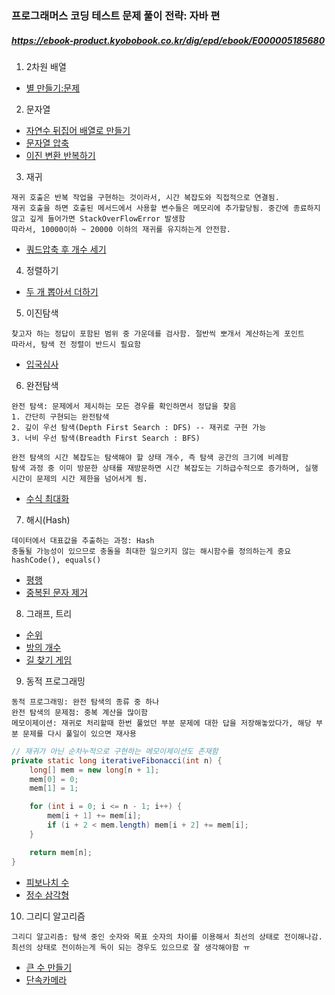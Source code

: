 ### 프로그래머스 코딩 테스트 문제 풀이 전략: 자바 편
##### https://ebook-product.kyobobook.co.kr/dig/epd/ebook/E000005185680



1. 2차원 배열
- [별 만들기:문제](https://school.programmers.co.kr/learn/courses/30/lessons/87377)

2. 문자열
- [자연수 뒤집어 배열로 만들기](https://school.programmers.co.kr/learn/courses/30/lessons/12932)
- [문자열 압축](https://school.programmers.co.kr/learn/courses/30/lessons/60057)
- [이진 변환 반복하기](https://school.programmers.co.kr/learn/courses/30/lessons/70129)

3. 재귀
```
재귀 호출은 반복 작업을 구현하는 것이라서, 시간 복잡도와 직접적으로 연결됨.
재귀 호출을 하면 호출된 메서드에서 사용할 변수들은 메모리에 추가할당됨. 중간에 종료하지 않고 깊게 들어가면 StackOverFlowError 발생함
따라서, 10000이하 ~ 20000 이하의 재귀를 유지하는게 안전함.
```
- [쿼드압축 후 개수 세기](https://school.programmers.co.kr/learn/courses/30/lessons/68936)

4. 정렬하기
- [두 개 뽑아서 더하기](https://school.programmers.co.kr/learn/courses/30/lessons/68644)

5. 이진탐색
```
찾고자 하는 정답이 포함된 범위 중 가운데를 검사함. 절반씩 뽀개서 계산하는게 포인트
따라서, 탐색 전 정렬이 반드시 필요함
```
- [입국심사](https://school.programmers.co.kr/learn/courses/30/lessons/43238)

6. 완전탐색
```
완전 탐색: 문제에서 제시하는 모든 경우를 확인하면서 정답을 찾음
1. 간단히 구현되는 완전탐색
2. 깊이 우선 탐색(Depth First Search : DFS) -- 재귀로 구현 가능
3. 너비 우선 탐색(Breadth First Search : BFS)

완전 탐색의 시간 복잡도는 탐색해야 할 상태 개수, 즉 탐색 공간의 크기에 비례함
탐색 과정 중 이미 방문한 상태를 재방문하면 시간 복잡도는 기하급수적으로 증가하며, 실행 시간이 문제의 시간 제한을 넘어서게 됨.
```
- [수식 최대화](https://school.programmers.co.kr/learn/courses/30/lessons/67257)

7. 해시(Hash)
```
데이터에서 대표값을 추출하는 과정: Hash
충돌될 가능성이 있으므로 충돌을 최대한 일으키지 않는 해시함수를 정의하는게 중요
hashCode(), equals()
```
- [평행](https://school.programmers.co.kr/learn/courses/30/lessons/120875)
- [중복된 문자 제거](https://school.programmers.co.kr/learn/courses/30/lessons/120888)

8. 그래프, 트리
- [순위](https://school.programmers.co.kr/learn/courses/30/lessons/49191)
- [방의 개수](https://school.programmers.co.kr/learn/courses/30/lessons/49190)
- [길 찾기 게임](https://school.programmers.co.kr/learn/courses/30/lessons/42892)

9. 동적 프로그래밍
```
동적 프로그래밍: 완전 탐색의 종류 중 하나
완전 탐색의 문제점: 중복 계산을 많이함
메모이제이션: 재귀로 처리할때 한번 풀었던 부분 문제에 대한 답을 저장해놓았다가, 해당 부분 문제를 다시 풀일이 있으면 재사용
```
```java
// 재귀가 아닌 순차누적으로 구현하는 메모이제이션도 존재함
private static long iterativeFibonacci(int n) {
    long[] mem = new long[n + 1];
    mem[0] = 0;
    mem[1] = 1;

    for (int i = 0; i <= n - 1; i++) {
        mem[i + 1] += mem[i];
        if (i + 2 < mem.length) mem[i + 2] += mem[i];
    }

    return mem[n];
}
```
- [피보나치 수](https://school.programmers.co.kr/learn/courses/30/lessons/12945)
- [정수 삼각형](https://school.programmers.co.kr/learn/courses/30/lessons/43105)

10. 그리디 알고리즘
```
그리디 알고리즘: 탐색 중인 숫자와 목표 숫자의 차이를 이용해서 최선의 상태로 전이해나감.
최선의 상태로 전이하는게 독이 되는 경우도 있으므로 잘 생각해야함 ㅠ
```
- [큰 수 만들기](https://school.programmers.co.kr/learn/courses/30/lessons/42883)
- [단속카메라](https://school.programmers.co.kr/learn/courses/30/lessons/42884)